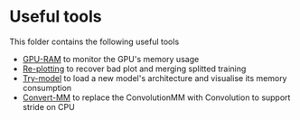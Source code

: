 # Useful tools

This folder contains the following useful tools

 - [GPU-RAM](GPU-RAM) to monitor the GPU's memory usage
 - [Re-plotting](Re-plotting) to recover bad plot and merging splitted training
 - [Try-model](Try-model) to load a new model's architecture and visualise its memory consumption
 - [Convert-MM](Convert-MM) to replace the ConvolutionMM with Convolution to support stride on CPU

